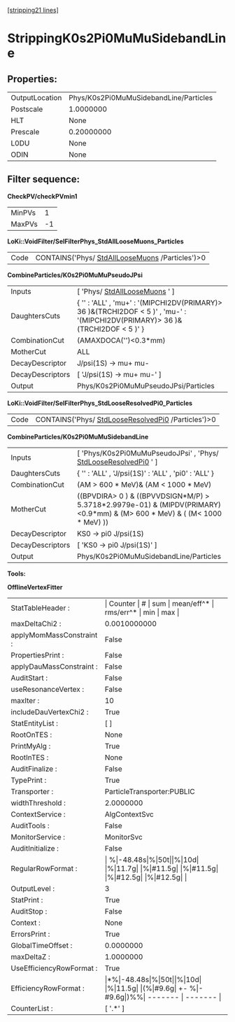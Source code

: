 [[stripping21 lines]](./stripping21-index)

# StrippingK0s2Pi0MuMuSidebandLine

## Properties:

|                |                                        |
|----------------|----------------------------------------|
| OutputLocation | Phys/K0s2Pi0MuMuSidebandLine/Particles |
| Postscale      | 1.0000000                              |
| HLT            | None                                   |
| Prescale       | 0.20000000                             |
| L0DU           | None                                   |
| ODIN           | None                                   |

## Filter sequence:

**CheckPV/checkPVmin1**

|        |     |
|--------|-----|
| MinPVs | 1   |
| MaxPVs | -1  |

**LoKi::VoidFilter/SelFilterPhys_StdAllLooseMuons_Particles**

|      |                                                                                    |
|------|------------------------------------------------------------------------------------|
| Code | CONTAINS('Phys/ [StdAllLooseMuons](./stripping21-stdallloosemuons) /Particles')\>0 |

**CombineParticles/K0s2Pi0MuMuPseudoJPsi**

|                  |                                                                                                                                  |
|------------------|----------------------------------------------------------------------------------------------------------------------------------|
| Inputs           | [ 'Phys/ [StdAllLooseMuons](./stripping21-stdallloosemuons) ' ]                                                                |
| DaughtersCuts    | { '' : 'ALL' , 'mu+' : '(MIPCHI2DV(PRIMARY)\> 36 )&(TRCHI2DOF \< 5 )' , 'mu-' : '(MIPCHI2DV(PRIMARY)\> 36 )&(TRCHI2DOF \< 5 )' } |
| CombinationCut   | (AMAXDOCA('')\<0.3\*mm)                                                                                                          |
| MotherCut        | ALL                                                                                                                              |
| DecayDescriptor  | J/psi(1S) -\> mu+ mu-                                                                                                            |
| DecayDescriptors | [ 'J/psi(1S) -\> mu+ mu-' ]                                                                                                    |
| Output           | Phys/K0s2Pi0MuMuPseudoJPsi/Particles                                                                                             |

**LoKi::VoidFilter/SelFilterPhys_StdLooseResolvedPi0_Particles**

|      |                                                                                          |
|------|------------------------------------------------------------------------------------------|
| Code | CONTAINS('Phys/ [StdLooseResolvedPi0](./stripping21-stdlooseresolvedpi0) /Particles')\>0 |

**CombineParticles/K0s2Pi0MuMuSidebandLine**

|                  |                                                                                                                                    |
|------------------|------------------------------------------------------------------------------------------------------------------------------------|
| Inputs           | [ 'Phys/K0s2Pi0MuMuPseudoJPsi' , 'Phys/ [StdLooseResolvedPi0](./stripping21-stdlooseresolvedpi0) ' ]                             |
| DaughtersCuts    | { '' : 'ALL' , 'J/psi(1S)' : 'ALL' , 'pi0' : 'ALL' }                                                                               |
| CombinationCut   | (AM \> 600 \* MeV)& (AM \< 1000 \* MeV)                                                                                            |
| MotherCut        | ((BPVDIRA\> 0 ) & ((BPVVDSIGN\*M/P) \> 5.3718\*2.9979e-01) & (MIPDV(PRIMARY)\<0.9\*mm) & (M\> 600 \* MeV) & ( (M\< 1000 \* MeV) )) |
| DecayDescriptor  | KS0 -\> pi0 J/psi(1S)                                                                                                              |
| DecayDescriptors | [ 'KS0 -\> pi0 J/psi(1S)' ]                                                                                                      |
| Output           | Phys/K0s2Pi0MuMuSidebandLine/Particles                                                                                             |

****Tools:****

**OfflineVertexFitter**

|                          |                                                                                                           |
|--------------------------|-----------------------------------------------------------------------------------------------------------|
| StatTableHeader :        | \| Counter \| \# \| sum \| mean/eff^\* \| rms/err^\* \| min \| max \|                                     |
| maxDeltaChi2 :           | 0.0010000000                                                                                              |
| applyMomMassConstraint : | False                                                                                                     |
| PropertiesPrint :        | False                                                                                                     |
| applyDauMassConstraint : | False                                                                                                     |
| AuditStart :             | False                                                                                                     |
| useResonanceVertex :     | False                                                                                                     |
| maxIter :                | 10                                                                                                        |
| includeDauVertexChi2 :   | True                                                                                                      |
| StatEntityList :         | [ ]                                                                                                     |
| RootOnTES :              | None                                                                                                      |
| PrintMyAlg :             | True                                                                                                      |
| RootInTES :              | None                                                                                                      |
| AuditFinalize :          | False                                                                                                     |
| TypePrint :              | True                                                                                                      |
| Transporter :            | ParticleTransporter:PUBLIC                                                                                |
| widthThreshold :         | 2.0000000                                                                                                 |
| ContextService :         | AlgContextSvc                                                                                             |
| AuditTools :             | False                                                                                                     |
| MonitorService :         | MonitorSvc                                                                                                |
| AuditInitialize :        | False                                                                                                     |
| RegularRowFormat :       | \| %\|-48.48s\|%\|50t\|\|%\|10d\| \|%\|11.7g\| \|%\|#11.5g\| \|%\|#11.5g\| \|%\|#12.5g\| \|%\|#12.5g\| \| |
| OutputLevel :            | 3                                                                                                         |
| StatPrint :              | True                                                                                                      |
| AuditStop :              | False                                                                                                     |
| Context :                | None                                                                                                      |
| ErrorsPrint :            | True                                                                                                      |
| GlobalTimeOffset :       | 0.0000000                                                                                                 |
| maxDeltaZ :              | 1.0000000                                                                                                 |
| UseEfficiencyRowFormat : | True                                                                                                      |
| EfficiencyRowFormat :    | \|\*%\|-48.48s\|%\|50t\|\|%\|10d\| \|%\|11.5g\| \|(%\|#9.6g\| +- %\|-#9.6g\|)%%\| ------- \| ------- \|   |
| CounterList :            | [ '.\*' ]                                                                                               |
